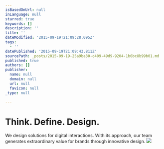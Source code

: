 ```yaml
---
isBasedOnUrl: null
inLanguage: null
starred: true
keywords: []
description: ''
title: ''
dateModified: '2015-09-19T21:09:28.095Z'
tags:
  - ''
datePublished: '2015-09-19T21:09:43.811Z'
sourcePath: _posts/2015-09-19-25a9ba30-c409-49d9-9204-1b6bc8b99b01.md
published: true
authors: []
publisher:
  name: null
  domain: null
  url: null
  favicon: null
_type: null

---
```

# Think. Define. Design.

We design solutions for digital interactions.
With its approach, our team generates extraordinary value for brands through innovative design.
![](https://the-grid-user-content.s3-us-west-2.amazonaws.com/f149c56d-1392-4219-89d2-6163c8f9ef14.jpg)